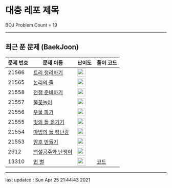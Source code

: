 # 대충 레포 제목

BOJ Problem Count = 19

---

## 최근 푼 문제 (BaekJoon)
| 문제 번호 | 문제 이름 | 난이도 | 풀이 코드 |
| --- | --- | --- | --- |
| 21566 | [트리 정리하기](https://www.acmicpc.net/problem/21566) | <img height="25px" width="25px=" src="https://static.solved.ac/tier_small/17.svg"/> |  |
| 21565 | [논리의 돌](https://www.acmicpc.net/problem/21565) | <img height="25px" width="25px=" src="https://static.solved.ac/tier_small/20.svg"/> |  |
| 21558 | [전쟁 준비하기](https://www.acmicpc.net/problem/21558) | <img height="25px" width="25px=" src="https://static.solved.ac/tier_small/10.svg"/> |  |
| 21557 | [불꽃놀이](https://www.acmicpc.net/problem/21557) | <img height="25px" width="25px=" src="https://static.solved.ac/tier_small/6.svg"/> |  |
| 21556 | [우물 파기](https://www.acmicpc.net/problem/21556) | <img height="25px" width="25px=" src="https://static.solved.ac/tier_small/15.svg"/> |  |
| 21555 | [빛의 돌 옮기기](https://www.acmicpc.net/problem/21555) | <img height="25px" width="25px=" src="https://static.solved.ac/tier_small/9.svg"/> |  |
| 21554 | [마법의 돌 장난감](https://www.acmicpc.net/problem/21554) | <img height="25px" width="25px=" src="https://static.solved.ac/tier_small/7.svg"/> |  |
| 21553 | [암호 만들기](https://www.acmicpc.net/problem/21553) | <img height="25px" width="25px=" src="https://static.solved.ac/tier_small/3.svg"/> |  |
| 2912 | [백설공주와 난쟁이](https://www.acmicpc.net/problem/2912) | <img height="25px" width="25px=" src="https://static.solved.ac/tier_small/18.svg"/> |  |
| 13310 | [먼 별](https://www.acmicpc.net/problem/13310) | <img height="25px" width="25px=" src="https://static.solved.ac/tier_small/21.svg"/> | [코드](<https://github.com/ingyu1008/Algorithm-Problem-Solving/tree/master/Baekjoon%20Online%20Judge/먼 별/solution.cpp>) |


---

last updated : Sun Apr 25 21:44:43 2021


